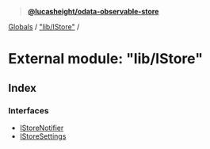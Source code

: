 > **[@lucasheight/odata-observable-store](../README.md)**

[Globals](../globals.md) / ["lib/IStore"](_lib_istore_.md) /

# External module: "lib/IStore"

## Index

### Interfaces

* [IStoreNotifier](../interfaces/_lib_istore_.istorenotifier.md)
* [IStoreSettings](../interfaces/_lib_istore_.istoresettings.md)